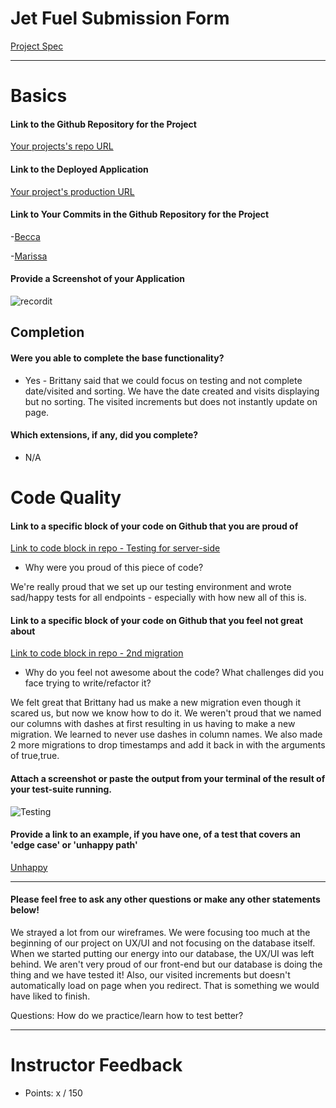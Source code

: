 # Jet Fuel Submission Form

[Project Spec](http://frontend.turing.io/projects/jet-fuel.html)

------

# Basics

#### Link to the Github Repository for the Project
[Your projects's repo URL](https://github.com/becs919/jet-fuel)

#### Link to the Deployed Application
[Your project's production URL](https://jetfuelshorturl.herokuapp.com/)

#### Link to Your Commits in the Github Repository for the Project

-[Becca](https://github.com/becs919/jet-fuel/commits?author=becs919)

-[Marissa](https://github.com/becs919/jet-fuel/commits?author=marissa27)

#### Provide a Screenshot of your Application
![recordit](http://recordit.co/kYu7VC2Rea)

## Completion

#### Were you able to complete the base functionality?
* Yes - Brittany said that we could focus on testing and not complete date/visited and sorting. We have the date created and visits displaying but no sorting. The visited increments but does not instantly update on page. 

#### Which extensions, if any, did you complete?

- N/A

# Code Quality

#### Link to a specific block of your code on Github that you are proud of
[Link to code block in repo - Testing for server-side](https://github.com/becs919/jet-fuel/blob/37aeda6718b027f94f5a93ba408cd0a5cf7b5f0b/server.js)

* Why were you proud of this piece of code?

We're really proud that we set up our testing environment and wrote sad/happy tests for all endpoints - especially with how new all of this is.  

#### Link to a specific block of your code on Github that you feel not great about
[Link to code block in repo - 2nd migration](https://github.com/becs919/jet-fuel/tree/master/db/migrations)

* Why do you feel not awesome about the code? What challenges did you face trying to write/refactor it?

We felt great that Brittany had us make a new migration even though it scared us, but now we know how to do it. We weren't proud that we named our columns with dashes at first resulting in us having to make a new migration. We learned to never use dashes in column names. We also made 2 more migrations to drop timestamps and add it back in with the arguments of true,true.

#### Attach a screenshot or paste the output from your terminal of the result of your test-suite running.
![Testing](http://g.recordit.co/oeDYGy0Yrl.gif)

#### Provide a link to an example, if you have one, of a test that covers an 'edge case' or 'unhappy path'
[Unhappy](https://github.com/becs919/jet-fuel/blob/master/test/routes.spec.js#L184-L223)

-----

#### Please feel free to ask any other questions or make any other statements below!

We strayed a lot from our wireframes. We were focusing too much at the beginning of our project on UX/UI and not focusing on the database itself. When we started putting our energy into our database, the UX/UI was left behind. We aren't very proud of our front-end but our database is doing the thing and we have tested it! Also, our visited increments but doesn't automatically load on page when you redirect. That is something we would have liked to finish. 

Questions: How do we practice/learn how to test better? 

-----

# Instructor Feedback

- Points: x / 150
